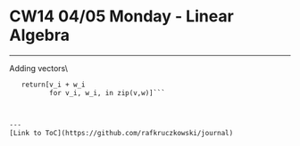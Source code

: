 # CW14 04/05 Monday - Linear Algebra
---
Adding vectors\
```def vector_add(v, w)
   return[v_i + w_i
          for v_i, w_i, in zip(v,w)]```



---
[Link to ToC](https://github.com/rafkruczkowski/journal)